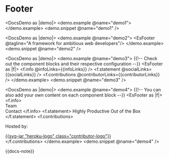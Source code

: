# Footer

<DocsDemo as |demo|>
  <demo.example @name="demo1">
    <EsFooter/>
  </demo.example>
  <demo.snippet @name="demo1" />
</DocsDemo>

<DocsDemo as |demo|>
  <demo.example @name="demo2">
    <EsFooter @tagline="A framework for ambitious web developers"/>
  </demo.example>
  <demo.snippet @name="demo2" />
</DocsDemo>

<DocsDemo as |demo|>
  <demo.example @name="demo3">
    {{!-- Check out the component blocks and their respective
    configuration --}}
    <EsFooter as |f|>
      <f.info @infoLinks={{infoLinks}} />
      <f.statement @socialLinks={{socialLinks}} />
      <f.contributions @contributorLinks={{contributorLinks}} />
    </EsFooter>
  </demo.example>
  <demo.snippet @name="demo3" />
</DocsDemo>

<DocsDemo as |demo|>
  <demo.example @name="demo4">
    {{!-- You can also add your own content on each component block --}}
    <EsFooter as |f|>
      <f.info>
        <br/>
        <a>Team</a>
        <br/>
        <a>Contact</a>
      </f.info>
      <f.statement>
        Highly Productive Out of the Box
      </f.statement>
      <f.contributions>
        <div class="contributor">
          <p>Hosted by:</p>
          <a href="https://www.heroku.com/emberjs">
            {{svg-jar "heroku-logo" class="contributor-logo"}}
          </a>
        </div>
      </f.contributions>
    </EsFooter>
  </demo.example>
  <demo.snippet @name="demo4" />
</DocsDemo>


{{docs-note}}
